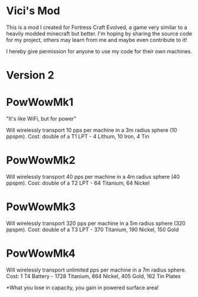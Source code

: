 # Vici's Mod
This is a mod I created for Fortress Craft Evolved, a game very similar to a
heavily modded minecraft but better. I'm hoping by sharing the source code for
my project, others may learn from me and maybe even contribute to it!

I hereby give permission for anyone to use my code for their own machines.

# Version 2
PowWowMk1
=========
"It's like WiFi, but for power"

Will wirelessly transport 10 pps per machine in a 3m radius sphere (10 ppspm).
Cost: double of a T1 LPT - 4 Lithum, 10 Iron, 4 Tin

PowWowMk2
=========
Will wirelessly transport 40 pps per machine in a 4m radius sphere (40 ppspm).
Cost: double of a T2 LPT - 64 Titanium, 64 Nickel

PowWowMk3
=========
Will wirelessly transport 320 pps per machine in a 5m radius sphere (320 ppspm).
Cost: double of a T3 LPT - 370 Titanium, 190 Nickel, 150 Gold

PowWowMk4
=========
Will wirelessly transport unlimited pps per machine in a 7m radius sphere.
Cost: 1 T4 Battery - 1728 Titanium, 864 Nickel, 405 Gold, 162 Tin Plates

*What you lose in capacity, you gain in powered surface area!
